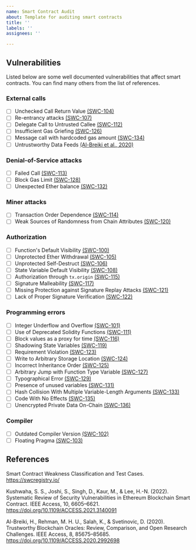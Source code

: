 ```yaml
---
name: Smart Contract Audit
about: Template for auditing smart contracts
title: ''
labels: ''
assignees: ''

---
```


## Vulnerabilities

Listed below are some well documented vulnerabilities that affect smart contracts.
You can find many others from the list of references.

### External calls
- [ ] Unchecked Call Return Value [(SWC-104)](https://swcregistry.io/docs/SWC-104)
- [ ] Re-entrancy attacks [(SWC-107)](https://swcregistry.io/docs/SWC-107)
- [ ] Delegate Call to Untrusted Callee [(SWC-112)](https://swcregistry.io/docs/SWC-112)
- [ ] Insufficient Gas Griefing [(SWC-126)](https://swcregistry.io/docs/SWC-126)
- [ ] Message call with hardcoded gas amount [(SWC-134)](https://swcregistry.io/docs/SWC-134)
- [ ] Untrustworthy Data Feeds [(Al-Breiki et al., 2020)](https://doi.org/10.1109/ACCESS.2021.3140091)

### Denial-of-Service attacks
- [ ] Failed Call [(SWC-113)](https://swcregistry.io/docs/SWC-113)
- [ ] Block Gas Limit [(SWC-128)](https://swcregistry.io/docs/SWC-128)
- [ ] Unexpected Ether balance [(SWC-132)](https://swcregistry.io/docs/SWC-132)

### Miner attacks
- [ ] Transaction Order Dependence [(SWC-114)](https://swcregistry.io/docs/SWC-114)
- [ ] Weak Sources of Randomness from Chain Attributes [(SWC-120)](https://swcregistry.io/docs/SWC-120)

### Authorization
- [ ] Function's Default Visibility [(SWC-100)](https://swcregistry.io/docs/SWC-100)
- [ ] Unprotected Ether Withdrawal [(SWC-105)](https://swcregistry.io/docs/SWC-105)
- [ ] Unprotected Self-Destruct [(SWC-106)](https://swcregistry.io/docs/SWC-106)
- [ ] State Variable Default Visibility [(SWC-108)](https://swcregistry.io/docs/SWC-108)
- [ ] Authorization through `tx.origin` [(SWC-115)](https://swcregistry.io/docs/SWC-115)
- [ ] Signature Malleability [(SWC-117)](https://swcregistry.io/docs/SWC-117)
- [ ] Missing Protection against Signature Replay Attacks [(SWC-121)](https://swcregistry.io/docs/SWC-121)
- [ ] Lack of Proper Signature Verification [(SWC-122)](https://swcregistry.io/docs/SWC-122)

### Programming errors
- [ ] Integer Underflow and Overflow [(SWC-101)](https://swcregistry.io/docs/SWC-101)
- [ ] Use of Deprecated Solidity Functions [(SWC-111)](https://swcregistry.io/docs/SWC-111)
- [ ] Block values as a proxy for time [(SWC-116)](https://swcregistry.io/docs/SWC-116)
- [ ] Shadowing State Variables [(SWC-119)](https://swcregistry.io/docs/SWC-119)
- [ ] Requirement Violation [(SWC-123)](https://swcregistry.io/docs/SWC-123)
- [ ] Write to Arbitrary Storage Location [(SWC-124)](https://swcregistry.io/docs/SWC-124)
- [ ] Incorrect Inheritance Order [(SWC-125)](https://swcregistry.io/docs/SWC-125)
- [ ] Arbitrary Jump with Function Type Variable [(SWC-127)](https://swcregistry.io/docs/SWC-127)
- [ ] Typographical Error [(SWC-129)](https://swcregistry.io/docs/SWC-129)
- [ ] Presence of unused variables [(SWC-131)](https://swcregistry.io/docs/SWC-131)
- [ ] Hash Collision With Multiple Variable-Length Arguments [(SWC-133)](https://swcregistry.io/docs/SWC-133)
- [ ] Code With No Effects [(SWC-135)](https://swcregistry.io/docs/SWC-135)
- [ ] Unencrypted Private Data On-Chain [(SWC-136)](https://swcregistry.io/docs/SWC-136)

### Compiler
- [ ] Outdated Compiler Version [(SWC-102)](https://swcregistry.io/docs/SWC-102)
- [ ] Floating Pragma [(SWC-103)](https://swcregistry.io/docs/SWC-103)

## References

Smart Contract Weakness Classification and Test Cases. https://swcregistry.io/

Kushwaha, S. S., Joshi, S., Singh, D., Kaur, M., & Lee, H.-N. (2022). Systematic Review of Security Vulnerabilities in Ethereum Blockchain Smart Contract. IEEE Access, 10, 6605–6621. https://doi.org/10.1109/ACCESS.2021.3140091

Al-Breiki, H., Rehman, M. H. U., Salah, K., & Svetinovic, D. (2020). Trustworthy Blockchain Oracles: Review, Comparison, and Open Research Challenges. IEEE Access, 8, 85675–85685. https://doi.org/10.1109/ACCESS.2020.2992698
